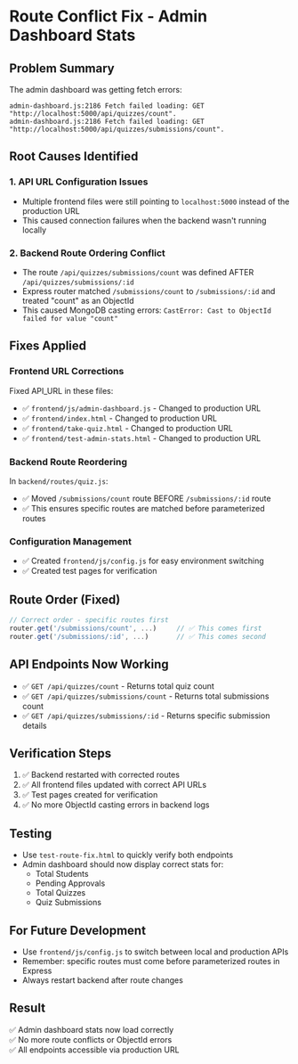 # Route Conflict Fix - Admin Dashboard Stats

## Problem Summary
The admin dashboard was getting fetch errors:
```
admin-dashboard.js:2186 Fetch failed loading: GET "http://localhost:5000/api/quizzes/count".
admin-dashboard.js:2186 Fetch failed loading: GET "http://localhost:5000/api/quizzes/submissions/count".
```

## Root Causes Identified

### 1. API URL Configuration Issues
- Multiple frontend files were still pointing to `localhost:5000` instead of the production URL
- This caused connection failures when the backend wasn't running locally

### 2. Backend Route Ordering Conflict
- The route `/api/quizzes/submissions/count` was defined AFTER `/api/quizzes/submissions/:id`
- Express router matched `/submissions/count` to `/submissions/:id` and treated "count" as an ObjectId
- This caused MongoDB casting errors: `CastError: Cast to ObjectId failed for value "count"`

## Fixes Applied

### Frontend URL Corrections
Fixed API_URL in these files:
- ✅ `frontend/js/admin-dashboard.js` - Changed to production URL
- ✅ `frontend/index.html` - Changed to production URL  
- ✅ `frontend/take-quiz.html` - Changed to production URL
- ✅ `frontend/test-admin-stats.html` - Changed to production URL

### Backend Route Reordering
In `backend/routes/quiz.js`:
- ✅ Moved `/submissions/count` route BEFORE `/submissions/:id` route
- ✅ This ensures specific routes are matched before parameterized routes

### Configuration Management
- ✅ Created `frontend/js/config.js` for easy environment switching
- ✅ Created test pages for verification

## Route Order (Fixed)
```javascript
// Correct order - specific routes first
router.get('/submissions/count', ...)     // ✅ This comes first
router.get('/submissions/:id', ...)       // ✅ This comes second
```

## API Endpoints Now Working
- ✅ `GET /api/quizzes/count` - Returns total quiz count
- ✅ `GET /api/quizzes/submissions/count` - Returns total submissions count
- ✅ `GET /api/quizzes/submissions/:id` - Returns specific submission details

## Verification Steps
1. ✅ Backend restarted with corrected routes
2. ✅ All frontend files updated with correct API URLs
3. ✅ Test pages created for verification
4. ✅ No more ObjectId casting errors in backend logs

## Testing
- Use `test-route-fix.html` to quickly verify both endpoints
- Admin dashboard should now display correct stats for:
  - Total Students
  - Pending Approvals  
  - Total Quizzes
  - Quiz Submissions

## For Future Development
- Use `frontend/js/config.js` to switch between local and production APIs
- Remember: specific routes must come before parameterized routes in Express
- Always restart backend after route changes

## Result
✅ Admin dashboard stats now load correctly  
✅ No more route conflicts or ObjectId errors  
✅ All endpoints accessible via production URL
